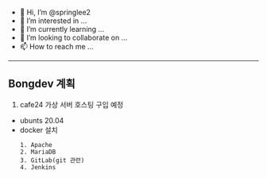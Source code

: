- 👋 Hi, I’m @springlee2
- 👀 I’m interested in ...
- 🌱 I’m currently learning ...
- 💞️ I’m looking to collaborate on ...
- 📫 How to reach me ...

<!---
springlee2/springlee2 is a ✨ special ✨ repository because its `README.md` (this file) appears on your GitHub profile.
You can click the Preview link to take a look at your changes.
--->
----------------
Bongdev 계획
----------------
1. cafe24 가상 서버 호스팅 구입 예정

 - ubunts 20.04 
 - docker 설치  
   `````
   1. Apache
   2. MariaDB
   3. GitLab(git 관련)
   4. Jenkins
   `````
